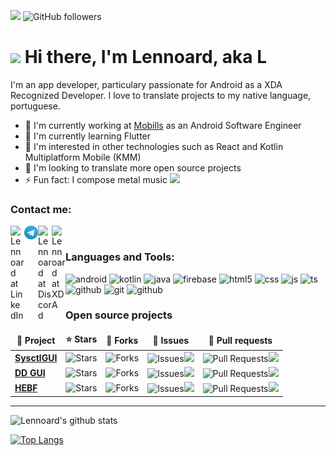   ![](http://estruyf-github.azurewebsites.net/api/VisitorHit?user=Lennoard&countColorcountColor&countColor=%232979ff)  ![GitHub followers](https://img.shields.io/github/followers/Lennoard?label=Follow&style=social)
<h1><img src="https://emoji.gg/assets/emoji/1156_cool.png" width="30" /> Hi there, I'm Lennoard, aka L</h1>
I'm an app developer, particulary passionate for Android as a XDA Recognized Developer. I love to translate projects to my native language, portuguese.

<ul>
<li> 🔨 I'm currently working at <a href="https://www.mobills.com.br/">Mobills</a> as an Android Software Engineer</li>
<li> 🌱 I'm currently learning Flutter</li>
<li> 📲 I'm interested in other technologies such as React and Kotlin Multiplatform Mobile (KMM)</li>
<li> 👯 I'm looking to translate more open source projects</li>
<li> ⚡ Fun fact: I compose metal music <img src="https://emojis.slackmojis.com/emojis/images/1597609860/10080/headbanging_parrot.gif?1597609860" width="30" /></li>
</ul>



### Contact me:
[<img align="left" alt="Lennoard at LinkedIn" width="22px" src="https://raw.githubusercontent.com/peterthehan/peterthehan/master/assets/linkedin.svg" />][linkedin]
[<img align="left" alt="Lennoard at Telegram" width="22px" src="https://raw.githubusercontent.com/github/explore/master/topics/telegram/telegram.png" />][telegram]
[<img align="left" alt="Lennoard at Discord" width="22px" src="https://raw.githubusercontent.com/peterthehan/peterthehan/master/assets/discord.svg" />][discord]
[<img align="left" alt="Lennoard at XDA" width="22px" src="https://icons.veryicon.com/png/128/object/material_design_icons/xda-6.png" />][xda]

<br />

### Languages and Tools:
<p>
	 <img alt="android" src="https://img.shields.io/badge/-Android-F05032?style=flat&color=e8f5e9&logo=android&logoColor=43a047" />
	<img alt="kotlin" src="https://img.shields.io/badge/-Kotlin-F05032?style=flat&&color=ede7f6&logo=kotlin&logoColor=ff9100" />
	<img alt="java" src="https://img.shields.io/badge/-Java-F05032?style=flat&&color=1e88e5&logo=java&logoColor=white" />
	<img alt="firebase" src="https://img.shields.io/badge/-Firebase-F05032?style=flat&&color=fff8e1&logo=firebase&logoColor=#ffffff" />
	<img alt="html5" src="https://img.shields.io/badge/-HTML5-E34F26?style=flat&color=ffebee&logo=html5&logoColor=f44336" />
	<img alt="css" src="https://img.shields.io/badge/-CSS-E34F26?style=flat&color=2196f3&logo=css3&logoColor=white" />
	<img alt="js" src="https://img.shields.io/badge/-JavaScript-E34F26?style=flat&color=fff59d&logo=javascript&logoColor=black" />
	<img alt="ts" src="https://img.shields.io/badge/-TypeScript-E34F26?style=flat&color=4198ff&logo=typescript&logoColor=black" />
	<img alt="github" src="https://img.shields.io/badge/-Linux-F05032?style=flat&&color=white&logo=linux&logoColor=black" />
	  <img alt="git" src="https://img.shields.io/badge/-Git-F05032?style=flat&&color=f44336&logo=git&logoColor=white" />
	  <img alt="github" src="https://img.shields.io/badge/-GitHub-F05032?style=flat&&color=white&logo=github&logoColor=black" />
  
</p>

### Open source projects
<table>
  <thead align="center">
    <tr>
      <td><b>🔨 Project</b></td>
      <td><b>⭐ Stars</b></td>
      <td><b>🍴 Forks</b></td>
      <td><b>🚩 Issues</b></td>
      <td><b>📝 Pull requests</b></td>
    </tr>
  </thead>
  <tbody>
    <tr>
      <td><a href="https://github.com/Lennoard/SysctlGUI"><b>SysctlGUI</b></a></td>
      <td><img alt="Stars" src="https://img.shields.io/github/stars/Lennoard/SysctlGUI?style=flat-square&labelColor=343b41"/></td>
      <td><img alt="Forks" src="https://img.shields.io/github/forks/Lennoard/SysctlGUI?style=flat-square&labelColor=343b41"/></td>
      <td><img alt="Issues" src="https://img.shields.io/github/issues/Lennoard/SysctlGUI?style=flat-square&labelColor=343b41&label"/><img src="https://img.shields.io/github/issues-closed/Lennoard/SysctlGUI?style=flat-square&labelColor=343b41&label"/></td></td>
     <td><img alt="Pull Requests" src="https://img.shields.io/github/issues-pr/Lennoard/SysctlGUI?style=flat-square&labelColor=343b41&label"/><img src="https://img.shields.io/github/issues-pr-closed/Lennoard/SysctlGUI?style=flat-square&labelColor=343b41&label"/></td>
    </tr>
	  <tr>
      <td><a href="https://github.com/Lennoard/DDGUI"><b>DD GUI</b></a></td>
      <td><img alt="Stars" src="https://img.shields.io/github/stars/Lennoard/DDGUI?style=flat-square&labelColor=343b41"/></td>
      <td><img alt="Forks" src="https://img.shields.io/github/forks/Lennoard/DDGUI?style=flat-square&labelColor=343b41"/></td>
      <td><img alt="Issues" src="https://img.shields.io/github/issues/Lennoard/DDGUI?style=flat-square&labelColor=343b41&label"/><img src="https://img.shields.io/github/issues-closed/Lennoard/DDGUI?style=flat-square&labelColor=343b41&label"/></td></td>
      <td><img alt="Pull Requests" src="https://img.shields.io/github/issues-pr/Lennoard/DDGUI?style=flat-square&labelColor=343b41&label"/><img src="https://img.shields.io/github/issues-pr-closed/Lennoard/DDGUI?style=flat-square&labelColor=343b41&label"/></td>
    </tr>
    <tr>
      <td><a href="https://github.com/Lennoard/HEBF"><b>HEBF</b></a></td>
      <td><img alt="Stars" src="https://img.shields.io/github/stars/Lennoard/HEBF?style=flat-square&labelColor=343b41"/></td>
      <td><img alt="Forks" src="https://img.shields.io/github/forks/Lennoard/HEBF?style=flat-square&labelColor=343b41"/></td>
      <td><img alt="Issues" src="https://img.shields.io/github/issues/Lennoard/HEBF?style=flat-square&labelColor=343b41&label"/><img src="https://img.shields.io/github/issues-closed/Lennoard/HEBF?style=flat-square&labelColor=343b41&label"/></td></td>
      <td><img alt="Pull Requests" src="https://img.shields.io/github/issues-pr/Lennoard/HEBF?style=flat-square&labelColor=343b41&label"/><img src="https://img.shields.io/github/issues-pr-closed/Lennoard/HEBF?style=flat-square&labelColor=343b41&label"/></td>
    </tr>
  </tbody>
</table>

---

![Lennoard's github stats](https://github-readme-stats.vercel.app/api?username=Lennoard&show_icons=true&theme=synthwave&count_private=true)

[![Top Langs](https://github-readme-stats.vercel.app/api/top-langs/?username=Lennoard&langs_count=10&layout=compact&hide=css,cmake&exclude_repo=IdeapadHackintosh&theme=synthwave)](https://github.com/anuraghazra/github-readme-stats)

[linkedin]: https://linkedin.com/in/lennoard
[xda]: https://forum.xda-developers.com/member.php?u=6652564
[telegram]: https://telegram.me/lennoard
[discord]: https://discord.com/invite/Lennoard#3996
